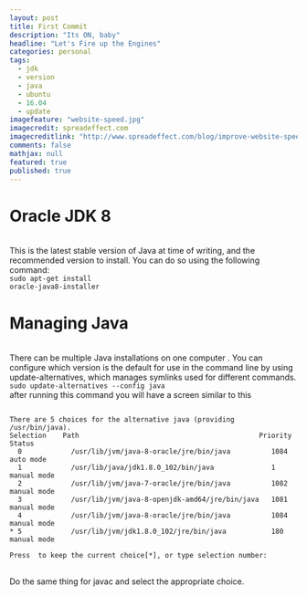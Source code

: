 ```yaml
---
layout: post
title: First Commit
description: "Its ON, baby"
headline: "Let's Fire up the Engines"
categories: personal
tags: 
  - jdk
  - version
  - java
  - ubuntu
  - 16.04
  - update
imagefeature: "website-speed.jpg"
imagecredit: spreadeffect.com
imagecreditlink: "http://www.spreadeffect.com/blog/improve-website-speed/"
comments: false
mathjax: null
featured: true
published: true
---
```

<b><h1>Oracle JDK 8</h1></b><br>
This is the latest stable version of Java at time of writing, and the recommended version to install. You can do so using the following command:<br>
	<code>sudo apt-get install oracle-java8-installer</code>
<b><h1>Managing Java</h1></b><br>
There can be multiple Java installations on one computer . You can configure which version is the default for use in the command line by using update-alternatives, which manages symlinks used for different commands.<br>
<code>sudo update-alternatives --config java</code>
<br>
after running this command you will have a screen similar to this
<pre><code>
There are 5 choices for the alternative java (providing /usr/bin/java).
Selection    Path                                            Priority   Status
  0            /usr/lib/jvm/java-8-oracle/jre/bin/java          1084      auto mode
  1            /usr/lib/java/jdk1.8.0_102/bin/java              1         manual mode
  2            /usr/lib/jvm/java-7-oracle/jre/bin/java          1082      manual mode
  3            /usr/lib/jvm/java-8-openjdk-amd64/jre/bin/java   1081      manual mode
  4            /usr/lib/jvm/java-8-oracle/jre/bin/java          1084      manual mode
* 5            /usr/lib/jvm/jdk1.8.0_102/jre/bin/java           180       manual mode

Press <enter> to keep the current choice[*], or type selection number: 
</code>
</pre>
Do the same thing for javac and select the appropriate choice.